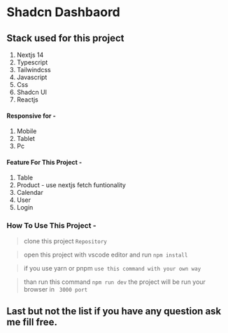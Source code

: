 # Shadcn Dashbaord

## Stack used for this project

1. Nextjs 14
2. Typescript
3. Tailwindcss
4. Javascript
5. Css
6. Shadcn UI
7. Reactjs

#### Responsive for - 
1. Mobile
2. Tablet
3. Pc


#### Feature For This Project - 

1. Table
2. Product - use nextjs fetch funtionality
3. Calendar
4. User
5. Login


### How To Use This Project - 

> clone this project
` Repository `

> open this project with vscode editor and run  ` npm install  `

> if you use yarn or pnpm ` use this command with your own way `

> than run this command ` npm run dev `  the project will be run your browser in ` 3000 port`


## Last but not the list if you have any question ask me fill free.
